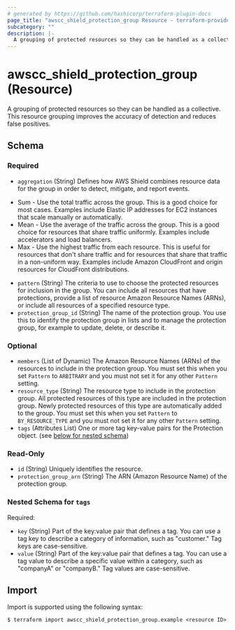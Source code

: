 ```yaml
---
# generated by https://github.com/hashicorp/terraform-plugin-docs
page_title: "awscc_shield_protection_group Resource - terraform-provider-awscc"
subcategory: ""
description: |-
  A grouping of protected resources so they can be handled as a collective. This resource grouping improves the accuracy of detection and reduces false positives.
---
```


# awscc_shield_protection_group (Resource)

A grouping of protected resources so they can be handled as a collective. This resource grouping improves the accuracy of detection and reduces false positives.



<!-- schema generated by tfplugindocs -->
## Schema

### Required

- `aggregation` (String) Defines how AWS Shield combines resource data for the group in order to detect, mitigate, and report events.
* Sum - Use the total traffic across the group. This is a good choice for most cases. Examples include Elastic IP addresses for EC2 instances that scale manually or automatically.
* Mean - Use the average of the traffic across the group. This is a good choice for resources that share traffic uniformly. Examples include accelerators and load balancers.
* Max - Use the highest traffic from each resource. This is useful for resources that don't share traffic and for resources that share that traffic in a non-uniform way. Examples include Amazon CloudFront and origin resources for CloudFront distributions.
- `pattern` (String) The criteria to use to choose the protected resources for inclusion in the group. You can include all resources that have protections, provide a list of resource Amazon Resource Names (ARNs), or include all resources of a specified resource type.
- `protection_group_id` (String) The name of the protection group. You use this to identify the protection group in lists and to manage the protection group, for example to update, delete, or describe it.

### Optional

- `members` (List of Dynamic) The Amazon Resource Names (ARNs) of the resources to include in the protection group. You must set this when you set `Pattern` to `ARBITRARY` and you must not set it for any other `Pattern` setting.
- `resource_type` (String) The resource type to include in the protection group. All protected resources of this type are included in the protection group. Newly protected resources of this type are automatically added to the group. You must set this when you set `Pattern` to `BY_RESOURCE_TYPE` and you must not set it for any other `Pattern` setting.
- `tags` (Attributes List) One or more tag key-value pairs for the Protection object. (see [below for nested schema](#nestedatt--tags))

### Read-Only

- `id` (String) Uniquely identifies the resource.
- `protection_group_arn` (String) The ARN (Amazon Resource Name) of the protection group.

<a id="nestedatt--tags"></a>
### Nested Schema for `tags`

Required:

- `key` (String) Part of the key:value pair that defines a tag. You can use a tag key to describe a category of information, such as "customer." Tag keys are case-sensitive.
- `value` (String) Part of the key:value pair that defines a tag. You can use a tag value to describe a specific value within a category, such as "companyA" or "companyB." Tag values are case-sensitive.

## Import

Import is supported using the following syntax:

```shell
$ terraform import awscc_shield_protection_group.example <resource ID>
```

